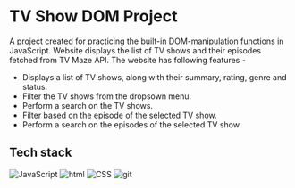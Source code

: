 # TV Show DOM Project

A project created for practicing the built-in DOM-manipulation functions in JavaScript. Website displays the list of TV shows and their episodes fetched from TV Maze API. The website has following features - 
 - Displays a list of TV shows, along with their summary, rating, genre and status.
 - Filter the TV shows from the dropsown menu.
 - Perform a search on the TV shows.
 - Filter based on the episode of the selected TV show.
 - Perform a search on the episodes of the selected TV show.

## Tech stack

<p>
  <img alt="JavaScript" src="https://img.shields.io/badge/-JavaScript-F7DF1E?style=flat-square&logo=javascript&logoColor=black" />
  <img alt="html" src="https://img.shields.io/badge/-HTML5-E34F26?style=flat-square&logo=html5&logoColor=white" />
  <img alt="CSS" src="https://img.shields.io/badge/-CSS-CC6699?style=flat-square&logo=css&logoColor=white" />
  <img alt="git" src="https://img.shields.io/badge/-Git-F05032?style=flat-square&logo=git&logoColor=white" />
</p>
